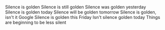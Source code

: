 Silence is golden
Silence is still golden
Silence was golden yesterday
Silence is golden today
Silence will be golden tomorrow
Silence is golden, isn't it Google
Silence is golden this Friday
Isn't silence golden today
Things are beginning to be less silent
